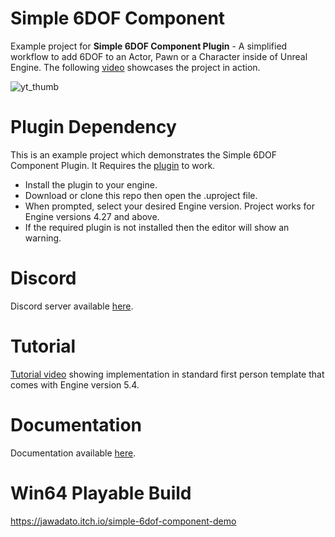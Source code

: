 # Simple 6DOF Component

Example project for **Simple 6DOF Component Plugin** - A simplified workflow to add 6DOF to an Actor, Pawn or a Character inside of Unreal Engine. The following [video](https://youtu.be/PoipYA_ktks) showcases the project in action.

![yt_thumb](https://github.com/jawadato/simple-6DOF-component-example/assets/18325896/5b7f4da1-64cc-4ef5-9b3d-a92cc28aed70)

# Plugin Dependency

This is an example project which demonstrates the Simple 6DOF Component Plugin. It Requires the [plugin](https://www.unrealengine.com/marketplace/en-US/product/1aeb594687894593ba4ab65bb3c6666d) to work.
- Install the plugin to your engine.
- Download or clone this repo then open the .uproject file.
- When prompted, select your desired Engine version. Project works for Engine versions 4.27 and above.
- If the required plugin is not installed then the editor will show an warning.

# Discord

Discord server available [here](https://discord.gg/grGwy9UM7K).

# Tutorial

[Tutorial video](https://youtu.be/HBu6yesm62I) showing implementation in standard first person template that comes with Engine version 5.4.

# Documentation

Documentation available [here](https://www.jawadato.com/simple-6dof-component).

# Win64 Playable Build

https://jawadato.itch.io/simple-6dof-component-demo
